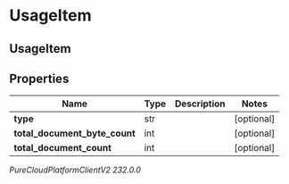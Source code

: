 # UsageItem

## UsageItem

## Properties

|Name | Type | Description | Notes|
|------------ | ------------- | ------------- | -------------|
| **type** | str |  | [optional] |
| **total_document_byte_count** | int |  | [optional] |
| **total_document_count** | int |  | [optional] |



_PureCloudPlatformClientV2 232.0.0_
